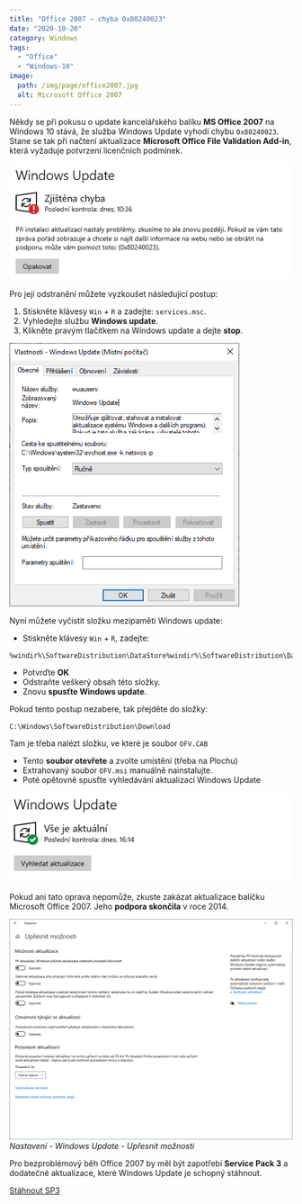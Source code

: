 ```yaml
---
title: "Office 2007 – chyba 0x80240023"
date: "2020-10-20"
category: Windows
tags: 
  - "Office"
  - "Windows-10"
image: 
  path: /img/page/office2007.jpg
  alt: Microsoft Office 2007
---
```


Někdy se při pokusu o update kancelářského balíku **MS Office 2007** na Windows 10 stává, že služba Windows Update vyhodí chybu `0x80240023`. Stane se tak při načtení aktualizace **Microsoft Office File Validation Add-in**, která vyžaduje potvrzení licenčních podmínek.

![wupdate](/img/2020-10-20-office-2007-chyba-0x80240023/wupdaterr.png)

Pro její odstranění můžete vyzkoušet následující postup:

1. Stiskněte klávesy `Win` + `R` a zadejte: `services.msc`.
2. Vyhledejte službu **Windows update**.
3. Klikněte pravým tlačítkem na Windows update a dejte **stop**.

![wusrv](/img/2020-10-20-office-2007-chyba-0x80240023/wusrv.png)

Nyní můžete vyčistit složku mezipaměti Windows update:

- Stiskněte klávesy `Win` + `R`, zadejte:

```
%windir%\SoftwareDistribution\DataStore%windir%\SoftwareDistribution\DataStore
```

- Potvrďte **OK**
- Odstraňte veškerý obsah této složky.
- Znovu **spusťte Windows update**.

Pokud tento postup nezabere, tak přejděte do složky:

```
C:\Windows\SoftwareDistribution\Download
```

Tam je třeba nalézt složku, ve které je soubor `OFV.CAB`

- Tento **soubor otevřete** a zvolte umístění (třeba na Plochu)
- Extrahovaný soubor `OFV.msi` manuálně nainstalujte.
- Poté opětovně spusťte vyhledávání aktualizací Windows Update

![wuOK](/img/2020-10-20-office-2007-chyba-0x80240023/wupdateok.png)

Pokud ani tato oprava nepomůže, zkuste zakázat aktualizace balíčku Microsoft Office 2007. Jeho **podpora skončila** v roce 2014.

![wuost](/img/2020-10-20-office-2007-chyba-0x80240023/wupdateost.png)
_Nastavení - Windows Update - Upřesnit možnosti_

Pro bezproblémový běh Office 2007 by měl být zapotřebí **Service Pack 3** a dodatečné aktualizace, které Windows Update je schopný stáhnout.

[Stáhnout SP3](https://www.catalog.update.microsoft.com/Search.aspx?q=2526086)
